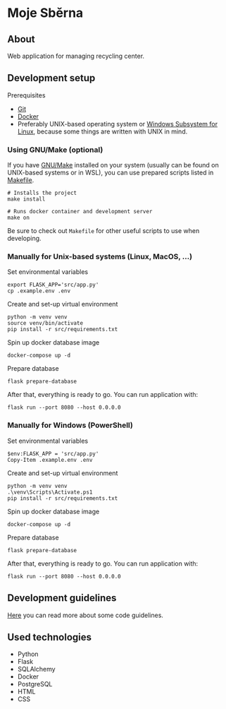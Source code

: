 # Moje Sběrna

## About

Web application for managing recycling center.

## Development setup

Prerequisites

- [Git](https://git-scm.com/downloads)
- [Docker](https://docs.docker.com/get-docker/)
- Preferably UNIX-based operating system
  or [Windows Subsystem for Linux](https://learn.microsoft.com/en-us/windows/wsl/install), because some things
  are written with UNIX in mind.

### Using GNU/Make (optional)

If you have [GNU/Make](https://www.gnu.org/software/make/#download) installed on your system (usually can be found on
UNIX-based systems or in WSL), you can use prepared scripts listed in [Makefile](Makefile).

```shell
# Installs the project
make install 

# Runs docker container and development server
make on
```

Be sure to check out `Makefile` for other useful scripts to use when developing.

### Manually for Unix-based systems (Linux, MacOS, ...)

Set environmental variables

```shell
export FLASK_APP='src/app.py'
cp .example.env .env
```

Create and set-up virtual environment

```shell
python -m venv venv
source venv/bin/activate
pip install -r src/requirements.txt
```

Spin up docker database image

```shell
docker-compose up -d
```

Prepare database

```shell
flask prepare-database
```

After that, everything is ready to go. You can run application with:

```shell
flask run --port 8080 --host 0.0.0.0
```

### Manually for Windows (PowerShell)

Set environmental variables

```
$env:FLASK_APP = 'src/app.py'
Copy-Item .example.env .env
```

Create and set-up virtual environment

```
python -m venv venv
.\venv\Scripts\Activate.ps1
pip install -r src/requirements.txt
```

Spin up docker database image

```
docker-compose up -d
```

Prepare database

```
flask prepare-database
```

After that, everything is ready to go. You can run application with:

```
flask run --port 8080 --host 0.0.0.0
```

## Development guidelines

[Here](docs/CONTRIBUTING.md) you can read more about some code guidelines.

## Used technologies

- Python
- Flask
- SQLAlchemy
- Docker
- PostgreSQL
- HTML
- CSS
